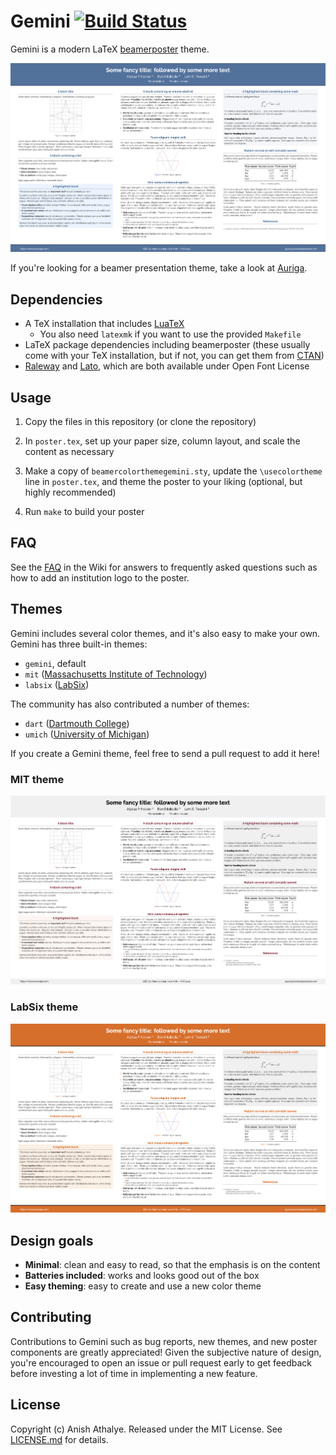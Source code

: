 # Gemini [![Build Status](https://github.com/anishathalye/gemini/actions/workflows/ci.yml/badge.svg)](https://github.com/anishathalye/gemini/actions/workflows/ci.yml)

Gemini is a modern LaTeX [beamerposter] theme.

<p align="center">
<a href="https://raw.githubusercontent.com/anishathalye/assets/master/gemini/poster-gemini.pdf">
<img src="https://raw.githubusercontent.com/anishathalye/assets/master/gemini/poster-gemini-small.png">
</a>
</p>

If you're looking for a beamer presentation theme, take a look at [Auriga].

## Dependencies

- A TeX installation that includes [LuaTeX]
    - You also need `latexmk` if you want to use the provided `Makefile`
- LaTeX package dependencies including beamerposter (these usually come with your TeX installation, but if not, you can get them from [CTAN])
- [Raleway] and [Lato], which are both available under Open Font License

## Usage

1. Copy the files in this repository (or clone the repository)

1. In `poster.tex`, set up your paper size, column layout, and scale the content as necessary

1. Make a copy of `beamercolorthemegemini.sty`, update the `\usecolortheme` line in `poster.tex`, and theme the poster to your liking (optional, but highly recommended)

1. Run `make` to build your poster

## FAQ

See the [FAQ] in the Wiki for answers to frequently asked questions such as how to add an institution logo to the poster.

## Themes

Gemini includes several color themes, and it's also easy to make your own. Gemini has three built-in themes:

- `gemini`, default
- `mit` ([Massachusetts Institute of Technology](https://mit.edu))
- `labsix` ([LabSix](https://www.labsix.org/))

The community has also contributed a number of themes:

- `dart` ([Dartmouth College](https://dartmouth.edu))
- `umich` ([University of Michigan](https://umich.edu/))

If you create a Gemini theme, feel free to send a pull request to add it here!

### MIT theme

<p align="center">
<a href="https://raw.githubusercontent.com/anishathalye/assets/master/gemini/poster-mit.pdf">
<img src="https://raw.githubusercontent.com/anishathalye/assets/master/gemini/poster-mit-small.png">
</a>
</p>

### LabSix theme

<p align="center">
<a href="https://raw.githubusercontent.com/anishathalye/assets/master/gemini/poster-labsix.pdf">
<img src="https://raw.githubusercontent.com/anishathalye/assets/master/gemini/poster-labsix-small.png">
</a>
</p>

## Design goals

- **Minimal**: clean and easy to read, so that the emphasis is on the content
- **Batteries included**: works and looks good out of the box
- **Easy theming**: easy to create and use a new color theme

## Contributing

Contributions to Gemini such as bug reports, new themes, and new poster components are greatly appreciated! Given the subjective nature of design, you're encouraged to open an issue or pull request early to get feedback before investing a lot of time in implementing a new feature.

## License

Copyright (c) Anish Athalye. Released under the MIT License. See [LICENSE.md][license] for details.

[beamerposter]: https://github.com/deselaers/latex-beamerposter
[Auriga]: https://github.com/anishathalye/auriga
[LuaTeX]: http://www.luatex.org/
[CTAN]: https://ctan.org/
[Raleway]: https://www.fontsquirrel.com/fonts/raleway
[Lato]: https://www.fontsquirrel.com/fonts/lato
[license]: LICENSE.md
[FAQ]: https://github.com/anishathalye/gemini/wiki/FAQ
